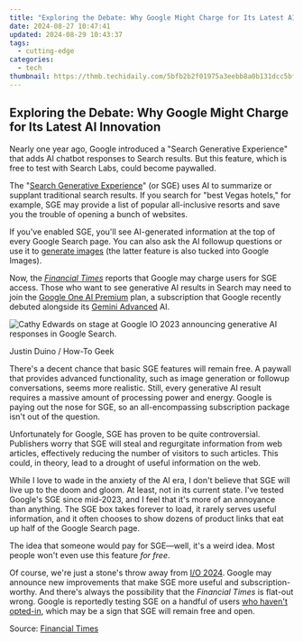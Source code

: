 ```yaml
---
title: "Exploring the Debate: Why Google Might Charge for Its Latest AI Innovation"
date: 2024-08-27 10:47:41
updated: 2024-08-29 10:43:37
tags:
  - cutting-edge
categories:
  - tech
thumbnail: https://thmb.techidaily.com/5bfb2b2f01975a3eebb8a0b131dcc5bf0873594ba112a1d8a6d8b08b27b2cbba.jpg
---
```


## Exploring the Debate: Why Google Might Charge for Its Latest AI Innovation

Nearly one year ago, Google introduced a "Search Generative Experience" that adds AI chatbot responses to Search results. But this feature, which is free to test with Search Labs, could become paywalled.

 The "[Search Generative Experience](https://fox-cloud.techidaily.com/2024-approved-powering-up-your-action-footage-one-gadget-at-a-time/)" (or SGE) uses AI to summarize or supplant traditional search results. If you search for "best Vegas hotels," for example, SGE may provide a list of popular all-inclusive resorts and save you the trouble of opening a bunch of websites.

 If you've enabled SGE, you'll see AI-generated information at the top of every Google Search page. You can also ask the AI followup questions or use it to [generate images](https://some-approaches.techidaily.com/updated-the-ultimate-manual-to-assembling-a-top-tier-4k-editing-pc/) (the latter feature is also tucked into Google Images).

 Now, the _[Financial Times](https://www.ft.com/content/2f4bfeb4-6579-4819-9f5f-b3a46ff59ed1)_ reports that Google may charge users for SGE access. Those who want to see generative AI results in Search may need to join the [Google One AI Premium](https://win11.techidaily.com/understanding-windows-safe-slumber-techniques/) plan, a subscription that Google recently debuted alongside its [Gemini Advanced](https://location-social.techidaily.com/does-find-my-friends-work-on-vivo-x90s-drfone-by-drfone-virtual-android/) AI.

![Cathy Edwards on stage at Google IO 2023 announcing generative AI responses in Google Search.](https://static1.howtogeekimages.com/wordpress/wp-content/uploads/2024/04/52888052348_baf43b8a27_o.jpg) 

Justin Duino / How-To Geek

 There's a decent chance that basic SGE features will remain free. A paywall that provides advanced functionality, such as image generation or followup conversations, seems more realistic. Still, every generative AI result requires a massive amount of processing power and energy. Google is paying out the nose for SGE, so an all-encompassing subscription package isn't out of the question.

 Unfortunately for Google, SGE has proven to be quite controversial. Publishers worry that SGE will steal and regurgitate information from web articles, effectively reducing the number of visitors to such articles. This could, in theory, lead to a drought of useful information on the web.

 While I love to wade in the anxiety of the AI era, I don't believe that SGE will live up to the doom and gloom. At least, not in its current state. I've tested Google's SGE since mid-2023, and I feel that it's more of an annoyance than anything. The SGE box takes forever to load, it rarely serves useful information, and it often chooses to show dozens of product links that eat up half of the Google Search page.

 The idea that someone would pay for SGE—well, it's a weird idea. Most people won't even use this feature _for free_.

 Of course, we're just a stone's throw away from [I/O 2024](https://extra-support.techidaily.com/new-leveraging-picture-in-progressive-mode-on-chrome-across-platforms/). Google may announce new improvements that make SGE more useful and subscription-worthy. And there's always the possibility that the _Financial Times_ is flat-out wrong. Google is reportedly testing SGE on a handful of users [who haven't opted-in](https://arstechnica.com/gadgets/2024/03/google-search-will-start-automatically-showing-a-chatbot-to-some-users/), which may be a sign that SGE will remain free and open.

 Source: [Financial Times](http://www.ft.com/content/2f4bfeb4-6579-4819-9f5f-b3a46ff59ed1)

<ins class="adsbygoogle"
     style="display:block"
     data-ad-format="autorelaxed"
     data-ad-client="ca-pub-7571918770474297"
     data-ad-slot="1223367746"></ins>



<ins class="adsbygoogle"
     style="display:block"
     data-ad-client="ca-pub-7571918770474297"
     data-ad-slot="8358498916"
     data-ad-format="auto"
     data-full-width-responsive="true"></ins>
